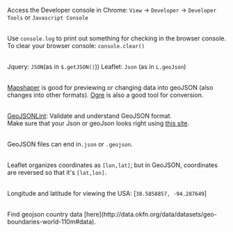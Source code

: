 Access the Developer console in Chrome: 
`View` -> `Developer` -> `Developer Tools` or `Javascript Console `

</br>Use `console.log` to print out something for checking in the browser console. To clear your browser console: `console.clear()`


</br>Jquery: `JSON`(as in `$.getJSON()`)) Leaflet: `Json` (as in `L.geoJson`)

</br>[Mapshaper](mapshaper.org) is good for previewing or changing data into geoJSON (also changes into other formats). [Ogre](https://ogre.adc4gis.com/) is also a good tool for conversion. 

</br>[GeoJSONLint](http://geojsonlint.com/): Validate and understand GeoJSON format. 
</br>
Make sure that your Json or geoJson looks right using [this site](https://jsonformatter.curiousconcept.com/#). 

</br>GeoJSON files can end in`.json` or `.geojson`. 

</br>Leaflet organizes coordinates as `[lon,lat]`; but in GeoJSON, coordinates are reversed so that it's `[lat,lon]`. 

</br>Longitude and latitude for viewing the USA: [`38.5858857, -94.287649`]

</br>
Find geojson country data [here](http://data.okfn.org/data/datasets/geo-boundaries-world-110m#data). 